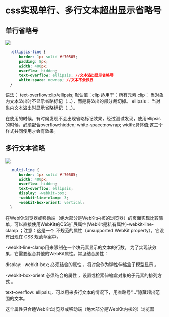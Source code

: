# css实现单行、多行文本超出显示省略号

## 单行省略号
![](https://i.imgur.com/MoY890M.png)
```css
  .ellipsis-line {
      border: 1px solid #f70505;
      padding: 8px;
      width: 400px;
      overflow: hidden;
      text-overflow: ellipsis; //文本溢出显示省略号
      white-space: nowrap; //文本不会换行
  }
```
语法：
text-overflow:clip/ellipsis;
默认值：clip
适用于：所有元素
clip： 当对象内文本溢出时不显示省略标记（...），而是将溢出的部分裁切掉。 
ellipsis： 当对象内文本溢出时显示省略标记（...）。

在使用的时候，有时候发现不会出现省略标记效果，经过测试发现，使用ellipsis的时候，必须配合overflow:hidden; white-space:nowrap; width:具体值;这三个样式共同使用才会有效果。

## 多行文本省略
![](https://i.imgur.com/fpL29ot.png)
```css
  .multi-line {
      border: 1px solid #f70505;
      width: 400px;
      overflow: hidden;
      text-overflow: ellipsis;
      display: -webkit-box;
      -webkit-line-clamp: 3;
      -webkit-box-orient: vertical;
  }
```
在WebKit浏览器或移动端（绝大部分是WebKit内核的浏览器）的页面实现比较简单，可以直接使用WebKit的CSS扩展属性(WebKit是私有属性)-webkit-line-clamp ；注意：这是一个 不规范的属性（unsupported WebKit property），它没有出现在 CSS 规范草案中。

-webkit-line-clamp用来限制在一个块元素显示的文本的行数。 为了实现该效果，它需要组合其他的WebKit属性。常见结合属性：

display: -webkit-box; 必须结合的属性 ，将对象作为弹性伸缩盒子模型显示 。

-webkit-box-orient 必须结合的属性 ，设置或检索伸缩盒对象的子元素的排列方式 。

text-overflow: ellipsis;，可以用来多行文本的情况下，用省略号“…”隐藏超出范围的文本。

这个属性只合适WebKit浏览器或移动端（绝大部分是WebKit内核的）浏览器

